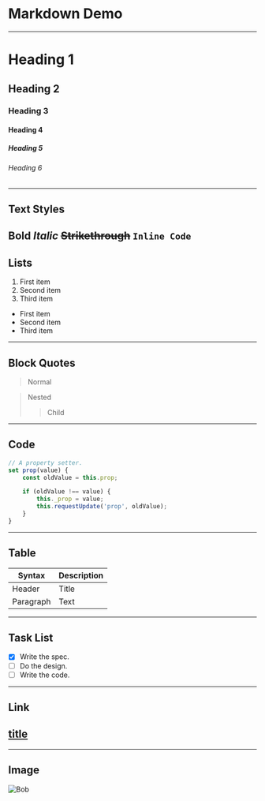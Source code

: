 # Markdown Demo
---
# Heading 1
## Heading 2
### Heading 3
#### Heading 4
##### Heading 5
###### Heading 6
---
## Text Styles

**Bold**
*Italic*
~~Strikethrough~~
`Inline Code`
---
## Lists

1. First item
2. Second item
3. Third item

- First item
- Second item
- Third item
---

## Block Quotes

> Normal

> Nested
>> Child
---
## Code

```javascript
// A property setter.
set prop(value) {
    const oldValue = this.prop;

    if (oldValue !== value) {
        this._prop = value;
        this.requestUpdate('prop', oldValue);
    }
}
```
---
## Table

| Syntax      | Description |
| ----------- | ----------- |
| Header      | Title       |
| Paragraph   | Text        |

---

## Task List
- [x] Write the spec.
- [ ] Do the design.
- [ ] Write the code.
---

## Link

[title](https://www.example.com)
---
---

## Image
![Bob](../demo/images/minions/1.png)